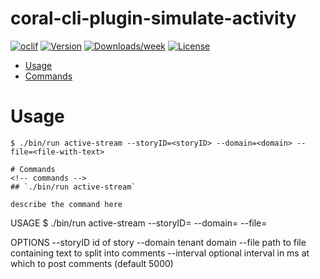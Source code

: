 # coral-cli-plugin-simulate-activity

[![oclif](https://img.shields.io/badge/cli-oclif-brightgreen.svg)](https://oclif.io)
[![Version](https://img.shields.io/npm/v/coral-cli-plugin-simulate-activity.svg)](https://npmjs.org/package/coral-cli-plugin-simulate-activity)
[![Downloads/week](https://img.shields.io/npm/dw/coral-cli-plugin-simulate-activity.svg)](https://npmjs.org/package/coral-cli-plugin-simulate-activity)
[![License](https://img.shields.io/npm/l/coral-cli-plugin-simulate-activity.svg)](https://github.com/voxmedia/coral-cli-plugin-simulate-activity/blob/master/package.json)

<!-- toc -->

- [Usage](#usage)
- [Commands](#commands)
  <!-- tocstop -->

# Usage

<!-- usage -->

```sh-session
$ ./bin/run active-stream --storyID=<storyID> --domain=<domain> --file=<file-with-text>

# Commands
<!-- commands -->
## `./bin/run active-stream`

describe the command here

```

USAGE
\$ ./bin/run active-stream --storyID=<storyID> --domain=<domain> --file=<file-with-text>

OPTIONS
--storyID id of story
--domain tenant domain
--file path to file containing text to split into comments
--interval optional interval in ms at which to post comments (default 5000)
